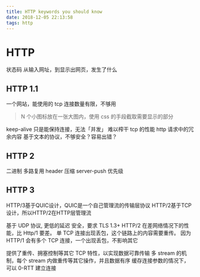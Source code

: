 ```yaml
---
title: HTTP keywords you should know
date: 2018-12-05 22:13:58
tags: http
---
```

# HTTP
状态码
从输入网址，到显示出网页，发生了什么

## HTTP 1.1
一个网站，能使用的 tcp 连接数量有限，不够用
 > N 个小图标放在一张大图内，使用 css 的手段截取需要显示的部分
 
keep-alive 只是能保持连接，无法「并发」
难以榨干 tcp 的性能
http 请求中的冗余内容
基于文本的协议，不够安全？容易出错？

## HTTP 2
二进制
多路复用
header 压缩
server-push
优先级

## HTTP 3
HTTP/3基于QUIC设计，QUIC是一个自己管理流的传输层协议
HTTP/2基于TCP设计，所以HTTP/2在HTTP层管理流

基于 UDP 协议, 更低的延迟
安全，要求 TLS 1.3+
HTTP/2 在差网络情况下的性能，比 Http/1 要差。
    单 TCP 连接出现丢包，这个链路上的内容需要重传。
    因为 HTTP/1 会有多个 TCP 连接，一个出现丢包，不影响其它
    
提供了重传、拥塞控制等其它 TCP 特性，以实现数据可靠传输
多 stream 的机制，每个 stream 内做重传等其它操作，并且数据有序
缓存连接参数的情况下，可以 0-RTT 建立连接
    